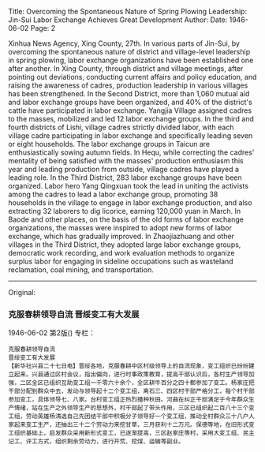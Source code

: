 Title: Overcoming the Spontaneous Nature of Spring Plowing Leadership: Jin-Sui Labor Exchange Achieves Great Development
Author:
Date: 1946-06-02
Page: 2

Xinhua News Agency, Xing County, 27th. In various parts of Jin-Sui, by overcoming the spontaneous nature of district and village-level leadership in spring plowing, labor exchange organizations have been established one after another. In Xing County, through district and village meetings, after pointing out deviations, conducting current affairs and policy education, and raising the awareness of cadres, production leadership in various villages has been strengthened. In the Second District, more than 1,060 mutual aid and labor exchange groups have been organized, and 40% of the district's cattle have participated in labor exchange. Yangjia Village assigned cadres to the masses, mobilized and led 12 labor exchange groups. In the third and fourth districts of Lishi, village cadres strictly divided labor, with each village cadre participating in labor exchange and specifically leading seven or eight households. The labor exchange groups in Taicun are enthusiastically sowing autumn fields. In Hequ, while correcting the cadres' mentality of being satisfied with the masses' production enthusiasm this year and leading production from outside, village cadres have played a leading role. In the Third District, 283 labor exchange groups have been organized. Labor hero Yang Qingxuan took the lead in uniting the activists among the cadres to lead a labor exchange group, promoting 38 households in the village to engage in labor exchange production, and also extracting 32 laborers to dig licorice, earning 120,000 yuan in March. In Baode and other places, on the basis of the old forms of labor exchange organizations, the masses were inspired to adopt new forms of labor exchange, which has gradually improved. In Zhaojiazhuang and other villages in the Third District, they adopted large labor exchange groups, democratic work recording, and work evaluation methods to organize surplus labor for engaging in sideline occupations such as wasteland reclamation, coal mining, and transportation.



<hr /> 

Original: 


### 克服春耕领导自流  晋绥变工有大发展

1946-06-02
第2版()
专栏：

    克服春耕领导自流
    晋绥变工有大发展
    【新华社兴县二十七日电】晋绥各地，克服春耕中区村级领导上的自流现象，变工组织已纷纷建立起来。兴县通过区村会议，指出偏向，进行时事政策教育，提高干部认识后，各村生产领导加强，二区全区已组织互助变工组一千零六十余个，全区耕牛百分之四十都参加了变工。杨家庄把干部分配到群众中去，发动与领导起十二个变工组，离石三、四区村干部严格分工，每个村干部参加变工，具体领导七、八家。台村变工组正热烈播种秋田。河曲在纠正干部满足于今年群众生产情绪，站在生产之外领导生产的思想外，村干部起了带头作用，三区已组织起二百八十三个变工组，劳动英雄杨清选自己先团结干部中积极分子领导好一个变工组，推动全村群众三十八户人家起来变工生产，还抽出三十二个劳动力来挖甘草，三月获利十二万元。保德等地，在旧形式变工组织基础上，启发群众采用新形式变工，已逐渐提高，三区赵家庄等村，采用大变工组、民主记工、评工方式，组织剩余劳动力，进行开荒、挖煤、运输等副业。

